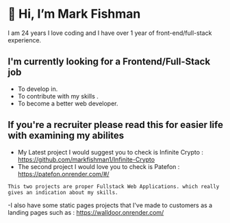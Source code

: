 # 👋 Hi, I’m Mark Fishman 
I am 24 years I love coding and I have over 1 year of front-end/full-stack experience.
 ## I'm currently looking for a Frontend/Full-Stack job
 - To develop in.
 - To contribute with my skills .
 - To become a better web developer. 
 ## If you're a recruiter please read this for easier life with examining my abilites 
 - My Latest project I would suggest you to check is Infinite Crypto : https://github.com/markfishman1/Infinite-Crypto
 - The second project I would love you to check is Patefon : https://patefon.onrender.com/#/
  ```
  This two projects are proper Fullstack Web Applications. which really gives an indication about my skills.
  ```
  -I also have some static pages projects that I've made to customers as a landing pages such as : https://walldoor.onrender.com/
  
